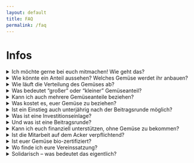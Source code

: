```yaml
---
layout: default
title: FAQ
permalink: /faq
---
```


# Infos
<div class="drop-downs">
  <details>
    <summary>
      Ich möchte gerne bei euch mitmachen! Wie geht das?
    </summary>
    <p>      
      Das Gartenjahr der Gemüsekoop läuft jeweils von Anfang März bis Ende Februar des Folgejahres. Unsere neue Saison beginnt wieder zum 1. März.<br />
      Wenn Du jetzt schon weißt, dass du dabei sein möchtest, trage dich auf unsere <a href="/mitmachen">Warteliste</a> ein.
      Wir machen ein paar mal im Jahr Ackertage, eine und Hofführung zum Saisonstart! Sprich uns gerne an oder schau in den Kalender auf der Startseite!
    </p>
  </details>
  <details>
    <summary>
      Wie könnte ein Anteil aussehen? Welches Gemüse werdet ihr anbauen?
    </summary>
    <p>
      In dieser Tabelle haben wir euch beispielhaft aufgeführt, welche Kulturen und -Mengen ein kleiner wöchentlicher Gemüseanteil zu verschiedenen Zeiten des Jahres beinhalten kann.
    <table>
        <tr>
            <td><b>April</b></td>
            <td><b>Ende Juni</b></td>
            <td><b>September</b></td>
            <td><b>Dezember</b></td>
        </tr>
        <tr>
            <td>Möhre/Rote Bete oder Sellerie ca. 1 kg</td>
            <td>Gurke 1-2 Stk.</td>
            <td>Gurke 1-2 kg</td>
            <td>Rot- oder Weißkohl 1 Stk.</td>
        </tr>
        <tr>
            <td>Zwiebeln oder Porree ca. 1 kg</td>
            <td>Zucchini 1-2 Stk.</td>
            <td>Zucchini 1-2 Stk.</td>
            <td>Endiviensalat o. Raddicchio 1 Stk.</td>
        </tr>
        <tr>
            <td>Mangold 500g</td>
            <td>Große Gemüsezwiebel 1-2 Stk.</td>
            <td>Tomate 1- 1,5 kg </td>
            <td>Möhre/Rote Bete oder Sellerie ca. 1 kg</td>
        </tr>
        <tr>
            <td>2 verschiedene Schnittsalate 150-200 gr</td>
            <td>Knoblauchknollen 1-2 Stk.</td>
            <td>Mangold 600g</td>
            <td>Zwiebeln oder Porree ca. 1 kg</td>
        </tr>
        <tr>
            <td>Grünkohl oder Radischen ca. 300g</td>
            <td>Spitzkohl 1 Stk.</td>
            <td>Paprika 2-4 Stk.</td>
            <td>Petersilie o. Koriander 1 Bündchen </td>
        </tr>
        <tr>
            <td></td>
            <td>Salatkopf 1 Stk.</td>
            <td>Stangensellerie 300g</td>
            <td></td>
        </tr>
        <tr>
            <td></td>
            <td>Bunte Beete o. Möhren 0,5 kg</td>
            <td>Salatkopf 1 Stk.</td>
            <td></td>
        </tr>
    </table>

      Hier aber schonmal als “Vorgeschmack” ein Foto von kleinen Anteil im Mai und September 2020.
      <img alt="Lager" loading="lazy" src="/assets/images/faq/lager.jpg" width="100%">
    </p>
  </details>
  <details>
    <summary>
      Wie läuft die Verteilung des Gemüses ab?
    </summary>
    <p>
      Wir ernten einmal pro Woche (jeweils Donnerstag) und liefern unser Gemüse dann ins Kölner Stadtgebiet an sog. Stadtteildepots. Dort wiegt ihr eure Gemüseanteile selbst aus den Kisten ab. Dazu liegt eine Liste aus, in der steht, wieviel Gemüse pro Anteil enthalten ist. Unter "Wer wir sind" findet ihr eine Übersicht darüber, <a href="/ueber-uns#depots">in welchen Stadtvierteln wir derzeit Depots beliefern</a>. Ein Route unserer Verteilung an die Depots ist in diesem Bild dargestellt.
      <img alt="Die Verteilung auf die Depots" loading="lazy" width="740px" height="525px" src="/assets/images/faq/verteilung-kein-rahmen.png"/>
      
    </p>
    <p>
      Depots funktionieren um so besser, je besser sich die Depotgruppe untereinander kennt. D.h. kleine Depotfeiern abhalten, etwas länger da sein und mit den Anderen klönen, oder sich einfach auch neben der Abholung mal treffen, machen nicht nur Spaß, sondern sorgen auch für einen reibungslosen Ablauf.
    </p>
  </details>
  <details>
    <summary>
      Was bedeutet “großer” oder “kleiner” Gemüseanteil?
    </summary>
    <p>
      Du kannst als Mitglied der Kooperative entweder einen großen oder einen kleinen Gemüseanteil bekommen. Der große Anteil versorgt etwa 3-4 und der kleine Anteil 1-2 Köpfe einmal pro Woche mit Gemüse. In der Regel ist der große Anteil einfach die doppelte Mennge des kleinen. Ob das Gemüse im ‘kleinen Anteil’ für dich genau ausreicht, ob du davon noch die Hälfte verschenken musst, oder ob du sogar noch weiteres Gemüse zukaufst, hängt dabei natürlich von deinem individuellen Koch- und Essverhalten ab.
    </p>
  </details>
  <details>
    <summary>
      Kann ich auch mehrere Gemüseanteile beziehen?
    </summary>
    <p>
      Ja, das geht! Sprich uns einfach an, am besten indem Du eine Mail an <a href="mailto:support(at)gemuesekoop.de">support(at)gemuesekoop.de</a> schreibst.
    </p>
  </details>
  <details>
    <summary>
      Was kostet es, euer Gemüse zu beziehen?
    </summary>
    <p>
      Das Prinzip der SoLaWi ist es, dass du nicht für das Gemüse bezahlst, sondern für die Landwirtschaft, also für den Lohn der Angestellten sowie die Geräte und Materialen, die es braucht, um die Fläche zu bewirtschaften und alle Kosten, die in einem laufenden Betrieb sonst noch so anfallen. Zudem wünschen wir uns eine solidarische Preisgestaltung. Das bedeutet: Wir errechnen einen Richtwert, den jedes Mitglied im Schnitt pro Monat zahlen müsste, damit wir die Bewirtschaftung finanziell stemmen können. Wenn Einzelne nun mehr für ihren Anteil zahlen, weil es Ihnen möglich und wichtig genug ist, zeigen sie sich solidarisch mit Anderen, denen es sonst nicht möglich wäre. Diese solidarische Preisgestaltung findet auf der sogenannten Beitragsrunde statt.  
      
      <ul>
        <li>Richtwert für einen kleinen Anteil (versorgt ein bis zwei Personen) sind aktuell  69 € / Monat.
        </li>
        <li>Für einen großen Anteil (versorgt zwei bis vier Personen) veranschlagen wir aktuell 128 € / Monat.
        </li>
        <li>Zudem rechnen wir mit einer Investitionseinlage von 200€ pro Anteil – diese Einlage ist für  große und kleine Anteile gleich hoch.
        </li>
      </ul>
    </p>
  </details>
  <details>
    <summary>
      Ist ein Einstieg auch unterjährig nach der Beitragsrunde möglich?
    </summary>
    <p>
      Wenn du bei uns mitmachen möchtest, kannst Du Dich jederzeit auf die <a href="/assets/files/Wartelistenantrag2023.pdf">Warteliste</a> setzen lassen. Tritt dann im laufenden Jahr ein bestehendes Mitglied aus, rücken die Interessenten von der Warteliste nach und können auch unterjährig in unsere Kooperative eintreten.
      Die solidarische Preisgestaltung ist dann jedoch nicht mehr so einfach möglich, da die Finanzierung für das Jahr abgeschlossen ist. Das bedeutet, in dem Fall, dass Du nach der Beitragsrunde Mitglied wirst, bitten wir Dich darum, für die laufende Saison mindestens den Richtwert für Deinen Anteil zu bezahlen, damit wir unseren Budgetplan einhalten können. Sollte Dir dies nicht möglich sein, sprich uns bitte an und/oder maile uns!
    </p>
  </details>
  <details>
    <summary id="einlage">
      Was ist eine Investitionseinlage?
    </summary>
    <p>
      Eine Investitionseinlage (200€) ist ein Beitrag, der von allen Mitgliedern bei Vereinsbeitritt entrichtet wird und der uns den Betriebsaufbau ermöglicht. Durch die Investitionseinlage gehört der Betrieb uns allen zu gleichen Teilen. Falls du das Projekt zum Ende eines Lieferjahres verlassen möchtest, erhältst Du die Einlage zurück, sobald ein neues Mitglied gefunden ist, das für dich eintritt und/oder der Verein liquide genug ist.

Falls du Schwierigkeiten hast die Investitionseinlage zu zahlen, meld dich einfach beim Support <a href="mailto:support(at)gemuesekoop.de">support(at)gemuesekoop.de</a>
Wir sind inzwischen weniger als zu Beginn darauf angewiesen, dass alle Mitgleider die Einlage zahlen.
    </p>
  </details>
  <details>
    <summary>
      Und was ist eine Beitragsrunde?
    </summary>
    <p>
      Die Beitragsrunde ist das Verfahren, in dem gemeinsam die Finanzierung der kommenden Saison vorgestellt und beschlossen wird. Sie findet normalerweise jährlich einmal vor dem Beginn der landwirtschaftlichen Saison statt. Außerdem ist es der eine Termin im Jahr bei dem die meisten Menschen die sich an der Gemüsekoop beteiligen anwesend sind. Hier feiern wir gemeinsam das letzte Jahr und geben einen Ausblick für die kommende Saison.
    </p>
    <p>
      Alle, die im kommenden Jahr einen Ernteanteil an der Gemüsekoop haben möchten, müssen an diesem Tag anwesend sein oder sich per Vollmacht vertreten lassen.
    </p>
    <p>
      Wir stellen den Finanzierungsplan für die kommende Saison und die monatlichen Richtwerte vor. Anschließend wird über ein anonymes Formular abgefragt, wer wie viel Geld pro Monat geben kann und möchte. Wir sammeln die Formulare ein und rechnen aus, ob das gebotene Geld ausreicht, um die Betriebsfinanzierung zu stemmen. Wenn das nicht der Fall ist, wird die Bieterrunde wiederholt. Das funktioniert sehr gut und in den meisten Fällen steht die Finanzierung nach 2-3 Runden.
      Im Anschluss werden die Jahresverträge mit den Mitgliedern unterzeichnet und dann kann es losgehen!
    </p>
    <p>
      Mehr Informationen gibt es <a href="/mitmachen">hier</a>.
    </p>
  </details>
  <details>
    <summary>
      Kann ich euch finanziell unterstützen, ohne Gemüse zu bekommen?
    </summary>
    <p>
    Du möchtest das Projekt gerne unterstützen, obwohl es für dich gerade (aus welchen Gründen auch immer) nicht passend ist, Gemüse zu bekommen? Das freut uns sehr! Es gibt mehrere Möglichkeiten, dies zu tun:
    <ul>
      <li>
        Du kannst ganz einfach Mitglied im Verein werden. Selbstverständlich sind alle Mitglieder, ob sie nun Gemüse genießen oder nicht, volle Mitglieder und zum Beispiel stimmberechtigt bei einer Mitgliederversammlung. Deinen <a href="/mitmachen">Mitgliedsbeitrag</a> legst du selber fest.  
      </li>
      <li>
        Natürlich kannst du jederzeit Geld an den Verein spenden, selbst wenn du kein Mitglied bist. Unsere Kontodaten findest du im Impressum.
      </li>
    </ul>
    Spenden an die Gemüsekoop sind leider nicht steuerlich absetzbar.
  </p>
  </details>
  <details>
    <summary>
      Ist die Mitarbeit auf dem Acker verpflichtend?
    </summary>
    <p>
      Nein! Die einzige Pflicht von Dir als Mitglied ist die Beteiligung am Depotdienst, d.h.
      <ul>
        <li>
          das Gemüse einmal wöchentlich im Depot abholen und dieses in Ordnung halten,
        </li>
        <li> 
          selbstständig für Ersatz sorgen, wenn Du in Urlaub oder verhindert bist, 
        </li>
        <li>
          ggf. am reihum wechselnden Depotdienst teilnehmen, um den Raum zu pflegen und sauberzuhalten.
         </li>
       </ul>
     </p>
     <p>
      Auf dem Acker und vor allem an Erntetagen auch bei der Verteilung freuen wir uns sehr über Hilfe, diese ist aber nicht verpflichtend. Die Möglichkeit, selbst dabei zu sein und im Kontakt zum “eigenen Hof” zu stehen, ist für uns allerdings eine der schönsten und wichtigsten Seiten am Solawi-Prinzip! Wir freuen uns sehr, dass alle Teil des Hofes sein können und wir uns gegenseitig kennen lernen.
     </p>
     <p>
      Wenn besonders arbeitsintensive Aufgaben anstehen, bei denen wir viele Hände brauchen können, laden wir euch zu einem Ackertag mit anschließendem Kochen auf dem Hof ein. Ein Beispiel ist die Kürbisernte: erst wird geernet und gezählt, dann gemeinsam Suppe auf dem Feuer gekocht. Kinder sind herzlich willkommen, wir haben auch welche!
     </p>
  </details>
  <details>
    <summary>
      Ist euer Gemüse bio-zertifiziert?
    </summary>
    <p>
      Vorerst nicht. Unser Gemüse wird zwar nach biologischen Standards angebaut, jedoch hat es kein offizielles Biosiegel. Die Zertifizierungsverfahren sind aufwändig, teuer, und für eine Solawi in der Regel nicht notwendig, da die Mitglieder in den Hof eingebunden sind. Unser Anbauplan und unsere Methoden sind transparent und offen, das bedeutet: ihr wisst, wo euer Gemüse herkommt und wie es angebaut wurde. Wir haben aber die Möglichkeit, gemeinsam eine Bio-Zertifizierung anzustreben, wenn uns diese wichtig ist.
      Genaueres zu unserer Arbeitsweise findet ihr hier: Unsere <a href="/assets/files/Anbauphilosophie.pdf">Anbauphilosophie (PDF-Dokument, 177 KB)</a>
    </p>
  </details>
  <details>
    <summary>
      Wo finde ich eure Vereinssatzung?
    </summary>
    <p>
      Der Gemüsekoop e.V. wurde 2015 gegründet. Hier findet Ihr unsere Vereinssatzung: <a href="/assets/files/satzung.pdf">Satzung Gemüsekoop e.V.</a>
    </p>
  </details>
  <details>
    <summary>
      Solidarisch – was bedeutet das eigentlich?
    </summary>
    <p>
      Wer bei der Solawi mitmacht, zahlt nicht für das einzelne Gemüse, sondern für eine gesunde Landwirtschaft.
    </p>
    <p>
      Jedes Mitglied erklärt sich bereit, unseren Hof für eine Saison (also für ein Jahr) mit zu finanzieren und dafür einen Teil der Ernte zu erhalten (sog. „Ernteanteil“). Es wird ein Beitrag pro Saison gezahlt, der monatlich oder jährlich im Voraus beglichen werden kann.
    </p>
    <p>
      Wir arbeiten bei der Solawi nach dem Grundsatz: Wir ernten alles, was man essen kann, auch wenn es nicht die EU-Gemüse-Norm erfüllt. Es gibt also bei den Gemüsesorten teilweise Größenunterschiede der einzelnen Gemüse. Und auch die schrumpeligen und kleinen Möhren gehören mit zum Ernteanteil – manchmal sind diese sogar die leckersten.
    </p>
    <p>
      Wir möchten auch finanziell weniger gut gestellten Personen den Zugang zu Bio-Lebensmitteln und einer zukunftsweisenden Landwirtschaft ermöglichen! Wir zahlen unseren Gemüsegärtner*innen ein angemessenes Gehalt, welches über Tariflohn liegt. Damit unterscheiden wir uns (leider!) von weiten Teilen der Erwerbslandwirtschaft.
    </p>
    <p>
      Uns ist es wichtig, dass wir füreinander und für unsere Wirtschaftsweise Verantwortung übernehmen. Die Bedürfnisse der Mitglieder, der Arbeitnehmer und der Umwelt sollen bei uns Beachtung finden.    
    </p>
  </details>
</div>

